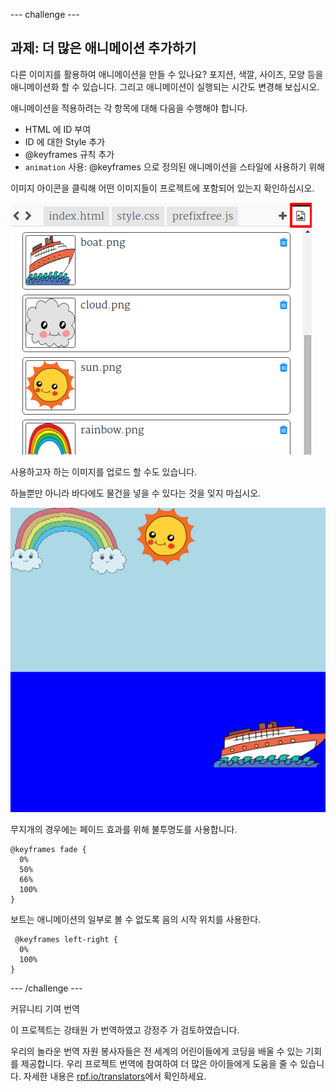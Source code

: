 --- challenge ---

## 과제: 더 많은 애니메이션 추가하기

다른 이미지를 활용하여 애니메이션을 만들 수 있나요? 포지션, 색깔, 사이즈, 모양 등을 애니메이션화 할 수 있습니다. 그리고 애니메이션이 실행되는 시간도 변경해 보십시오.

애니메이션을 적용하려는 각 항목에 대해 다음을 수행해야 합니다.

+ HTML 에 ID 부여
+ ID 에 대한 Style 추가
+ @keyframes 규칙 추가
+ `animation` 사용: @keyframes 으로 정의된 애니메이션을 스타일에 사용하기 위해 

이미지 아이콘을 클릭해 어떤 이미지들이 프로젝트에 포함되어 있는지 확인하십시오.

![스크린샷](images/sunrise-images.png)

사용하고자 하는 이미지를 업로드 할 수도 있습니다.

하늘뿐만 아니라 바다에도 물건을 넣을 수 있다는 것을 잊지 마십시오.

![스크린샷](images/sunrise-boat.png)

무지개의 경우에는 페이드 효과를 위해 불투명도를 사용합니다.

    @keyframes fade {
      0%  
      50% 
      66% 
      100%  
    }
    

보트는 애니메이션의 일부로 볼 수 없도록 음의 시작 위치를 사용한다.

     @keyframes left-right {
      0%   
      100% 
    }
    

--- /challenge ---

커뮤니티 기여 번역

이 프로젝트는 강태원 가 번역하였고 강정주 가 검토하였습니다.

우리의 놀라운 번역 자원 봉사자들은 전 세계의 어린이들에게 코딩을 배울 수 있는 기회를 제공합니다. 우리 프로젝트 번역에 참여하여 더 많은 아이들에게 도움을 줄 수 있습니다. 자세한 내용은 [rpf.io/translators](https://rpf.io/translators)에서 확인하세요.